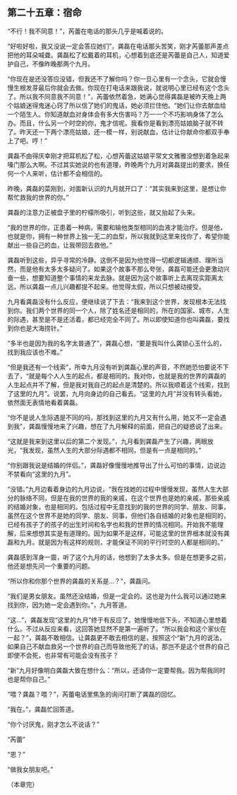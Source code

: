 第二十五章：宿命
-----

“不行！我不同意！”，芮蕾在电话的那头几乎是喊着说的。

“好啦好啦，我又没说一定会答应她们”，龚磊在电话那头苦笑，刚才芮蕾那声差点把他的耳朵喊聋。龚磊松了松戴着的耳机，心想着到底还是芮蕾是自己人，知道爱护自己，不像昨晚那两个九月。

“你现在是还没答应没错，但我还不了解你吗？你一旦心里有一个念头，它就会慢慢生根发芽最后你就会去做。你现在打电话来跟我说，就说明心里已经有这个念头了。所以我不同意我不同意！”，芮蕾依然着急，她满心觉得龚磊是被昨天晚上两个姑娘迷得鬼迷心窍了所以信了她们的鬼话，她必须拦住他。“她们让你去献血给一个陌生人。你知道献血对身体会有多大伤害吗？万一一个不巧影响身体了怎么办。而且，什么另一个时空的你，鬼才信呢。我看你是看到漂亮姑娘脑子就不转了。昨天还一下两个漂亮姑娘，还一模一样，别说献血，估计让你献命你都双手奉上了吧。哼！”

龚磊不由得庆幸刚才把耳机松了松，心想芮蕾这姑娘平常文文雅雅没想到着急起来嗓门那么大啊。不过其实她说的也有道理，昨晚两个九月对龚磊提出的要求，换任何一个人来听，估计都不会相信的。

昨晚，龚磊的菜刚到，对面新认识的九月就开口了：“其实我来到这里，是想让你帮忙救我的世界的你。”

龚磊的注意力正被盘子里的柠檬所吸引，听到这些，就又抬起了头来。

“我的世界的你，正患着一种病，需要和输他类型相同的血液才能治疗。但是他，也就是你，拥有一种世界上独一无二的血型，所以我就到这里来找你了，希望你能献出一些自己的血，让我带回去救他。”

龚磊听到这些，异乎寻常的冷静。这倒不是因为他觉得一切都逻辑通顺、理所当然，而是他有太多太多疑问了。如果这个故事不那么夸张，龚磊可能还会更激动兴奋一些，想要知道整个事情的来龙去脉。就是因为这个故事听上去离现实距离太远，所以龚磊一点儿兴趣都提不起来。他觉得太假，所以只想被动接受。

九月看龚磊没有什么反应，便继续说了下去：“我来到这个世界，发现根本无法找到你。我们两个世界的同一个人，除了姓名还是相同的，所在的国家、城市，人生的际遇，甚至是不是还活着，都已经完全不同了。所以即使知道你也叫龚磊，要找到你也是大海捞针。”

“多半也是因为我的名字太普通了”，龚磊心想，“要是我叫什么龚锁心玉什么的，找到我应该也不难。”

“但是我还有一个线索”，所幸九月没有听到龚磊心里的声音，不然她恐怕要说不下去了，“就是每个人人生的起点，都是相同的。我对你，也就是我的世界的龚磊的人生起点并不了解，但是我对我自己的起点是清楚的。所以我顺着这个线索，找到了这里的九月”。说罢，九月向身边的自己看去。“这里的九月”并没有转头看她，依然面无表情地看着龚磊。

“你不是说人生际遇是不同的吗，那找到这里的九月又有什么用，她又不一定会遇到我”，龚磊慢慢地来了兴趣，想在了九月解释的前面，把自己的疑惑说了出来。

“这就是我来到这里以后的第二个发现。”，九月看到龚磊产生了兴趣，两眼放光，“我发现，虽然人生的大部分际遇都不相同，但是有一点是相同的。”

“你别跟我说是结婚的伴侣。”，龚磊好像慢慢地推导出了什么可怕的事情，边说边不禁看向“这里的九月”。

“没错。”九月边看着身边的九月边说，“我在找她的过程中慢慢发现，虽然人生大部分的脉络不同，但是在我的世界的我的亲戚，在这个世界也是她的亲戚，那些亲戚的结婚对象，也是相同的。包括过程中无意找到的我的世界的同学、朋友、同事，虽然在这个世界不是她的同学、朋友、同事，但他们各自结婚的对象也是相同的，已经有孩子了的孩子的出生时间和名字也和我的世界的情况相同。开始我不能理解，后来想想其实是有道理的。因为如果不是这样，可能这里的世界根本就没有龚磊和九月。就是因为有这样的规则，才能保证不同的平行时空的人都是相同的。”

龚磊感到浑身一震，听了这个九月的话，他想到了太多太多。但是在想更多之前，他还是想先问一个重要的问题。

“所以你和你那个世界的龚磊的关系是…？”，龚磊问。

“我们是男女朋友。虽然还没结婚，但是一定会的。这也是为什么我可以通过她来找到你，因为她一定会遇到你。”，九月答道。

“这…”，龚磊发现“这里的九月”终于有反应了。她慢慢地低下头，不知道心里想着什么。不过从反应来看，这回答她显然不是第一遍听了。“所以我会和这个家伙在一起？”，龚磊不敢相信。让龚磊更不敢去相信的是，按照这个“新”九月的说法，如果自己不献血救另一个世界的自己而导致他死了的话，那岂不是这个世界的自己即使不会死，也非常有可能会没有孩子？

“新”九月好像明白龚磊大致在想什么：“所以，还请你一定要帮我。因为帮我同时也是帮你自己。”

“喂？龚磊？喂？”，芮蕾电话里焦急的询问打断了龚磊的回忆。

“我在。”，龚磊忙回答道。

“你个讨厌鬼，刚才怎么不说话？”

“芮蕾”

“恩？”

“做我女朋友吧。”

（本章完）
